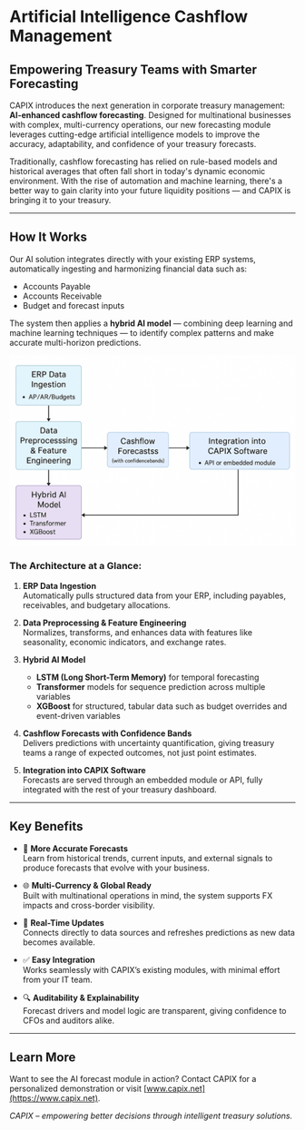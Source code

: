 # Artificial Intelligence Cashflow Management

## Empowering Treasury Teams with Smarter Forecasting

CAPIX introduces the next generation in corporate treasury management: **AI-enhanced cashflow forecasting**. Designed for multinational businesses with complex, multi-currency operations, our new forecasting module leverages cutting-edge artificial intelligence models to improve the accuracy, adaptability, and confidence of your treasury forecasts.

Traditionally, cashflow forecasting has relied on rule-based models and historical averages that often fall short in today's dynamic economic environment. With the rise of automation and machine learning, there's a better way to gain clarity into your future liquidity positions — and CAPIX is bringing it to your treasury.

---

## How It Works

Our AI solution integrates directly with your existing ERP systems, automatically ingesting and harmonizing financial data such as:

- Accounts Payable
- Accounts Receivable
- Budget and forecast inputs

The system then applies a **hybrid AI model** — combining deep learning and machine learning techniques — to identify complex patterns and make accurate multi-horizon predictions.

![AI Cashflow Forecasting Architecture](./CAPIX-AI-Model.png)

### The Architecture at a Glance:

1. **ERP Data Ingestion**  
   Automatically pulls structured data from your ERP, including payables, receivables, and budgetary allocations.

2. **Data Preprocessing & Feature Engineering**  
   Normalizes, transforms, and enhances data with features like seasonality, economic indicators, and exchange rates.

3. **Hybrid AI Model**  
   - **LSTM (Long Short-Term Memory)** for temporal forecasting  
   - **Transformer** models for sequence prediction across multiple variables  
   - **XGBoost** for structured, tabular data such as budget overrides and event-driven variables

4. **Cashflow Forecasts with Confidence Bands**  
   Delivers predictions with uncertainty quantification, giving treasury teams a range of expected outcomes, not just point estimates.

5. **Integration into CAPIX Software**  
   Forecasts are served through an embedded module or API, fully integrated with the rest of your treasury dashboard.

---

## Key Benefits

- 🔮 **More Accurate Forecasts**  
  Learn from historical trends, current inputs, and external signals to produce forecasts that evolve with your business.

- 🌐 **Multi-Currency & Global Ready**  
  Built with multinational operations in mind, the system supports FX impacts and cross-border visibility.

- 🔄 **Real-Time Updates**  
  Connects directly to data sources and refreshes predictions as new data becomes available.

- ✅ **Easy Integration**  
  Works seamlessly with CAPIX’s existing modules, with minimal effort from your IT team.

- 🔍 **Auditability & Explainability**  
  Forecast drivers and model logic are transparent, giving confidence to CFOs and auditors alike.

---

## Learn More

Want to see the AI forecast module in action? Contact CAPIX for a personalized demonstration or visit [www.capix.net](https://www.capix.net).

_CAPIX – empowering better decisions through intelligent treasury solutions._
